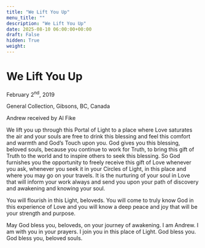 ```yaml
---
title: "We Lift You Up"
menu_title: ""
description: "We Lift You Up"
date: 2025-08-10 06:00:00+00:00
draft: False
hidden: True
weight:
---
```

# We Lift You Up

February 2<sup>nd</sup>, 2019

General Collection, Gibsons, BC, Canada

Andrew received by Al Fike

We lift you up through this Portal of Light to a place where Love saturates the air and your souls are free to drink this blessing and feel this comfort and warmth and God’s Touch upon you. God gives you this blessing, beloved souls, because you continue to work for Truth, to bring this gift of Truth to the world and to inspire others to seek this blessing. So God furnishes you the opportunity to freely receive this gift of Love whenever you ask, whenever you seek it in your Circles of Light, in this place and where you may go on your travels. It is the nurturing of your soul in Love that will inform your work always and send you upon your path of discovery and awakening and knowing your soul.

You will flourish in this Light, beloveds. You will come to truly know God in this experience of Love and you will know a deep peace and joy that will be your strength and purpose.

May God bless you, beloveds, on your journey of awakening. I am Andrew. I am with you in your prayers. I join you in this place of Light. God bless you. God bless you, beloved souls.
